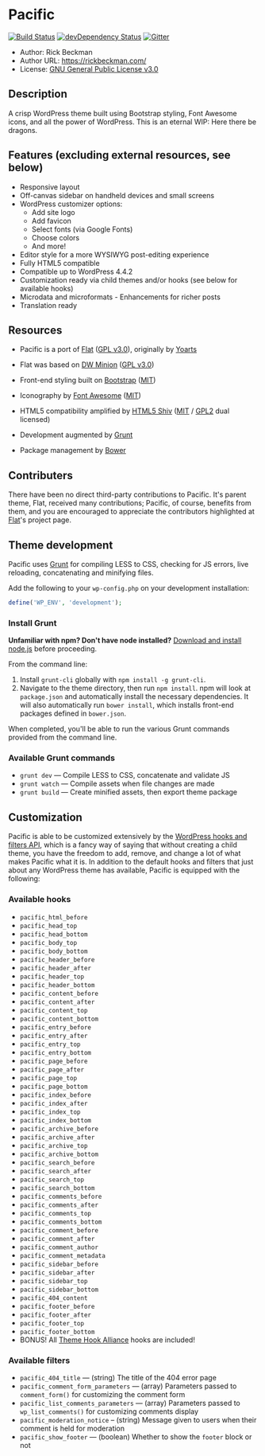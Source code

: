 # Pacific

[![Build Status](https://travis-ci.org/BrazenlyGeek/pacific.svg?branch=master)](https://travis-ci.org/BrazenlyGeek/pacific) [![devDependency Status](https://david-dm.org/BrazenlyGeek/pacific/dev-status.svg)](https://david-dm.org/BrazenlyGeek/pacific#info=devDependencies) [![Gitter](https://badges.gitter.im/Join%20Chat.svg)](https://gitter.im/BrazenlyGeek/pacific)

* Author:		Rick Beckman
* Author URL:	https://rickbeckman.com/
* License:		[GNU General Public License v3.0](http://www.gnu.org/licenses/gpl-3.0.html)

## Description

A crisp WordPress theme built using Bootstrap styling, Font Awesome icons, and all the power of WordPress. This is an eternal WIP: Here there be dragons.

## Features (excluding external resources, see below)

* Responsive layout
* Off-canvas sidebar on handheld devices and small screens
* WordPress customizer options:
  * Add site logo
  * Add favicon
  * Select fonts (via Google Fonts)
  * Choose colors
  * And more!
* Editor style for a more WYSIWYG post-editing experience
* Fully HTML5 compatible
* Compatible up to WordPress 4.4.2
* Customization ready via child themes and/or hooks (see below for available hooks)
* Microdata and microformats - Enhancements for richer posts
* Translation ready

## Resources

* Pacific is a port of [Flat](https://github.com/Codeinwp/flat) ([GPL v3.0](http://www.gnu.org/licenses/gpl-3.0.html)), originally by [Yoarts](http://www.yoarts.com/free-flat-design-wordpress-theme/)
* Flat was based on [DW Minion](http://www.designwall.com/wordpress/themes/dw-minion/) ([GPL v3.0](http://www.gnu.org/licenses/gpl-3.0.html))

* Front-end styling built on [Bootstrap](http://getbootstrap.com/) ([MIT](https://opensource.org/licenses/mit-license.html))
* Iconography by [Font Awesome](http://fortawesome.github.io/Font-Awesome/) ([MIT](https://opensource.org/licenses/mit-license.html))
* HTML5 compatibility amplified by [HTML5 Shiv](https://github.com/aFarkas/html5shiv) ([MIT](https://opensource.org/licenses/mit-license.html) / [GPL2](http://www.gnu.org/licenses/old-licenses/gpl-2.0.en.html) dual licensed)
* Development augmented by [Grunt](http://gruntjs.com/)
* Package management by [Bower](http://bower.io/)

## Contributers

There have been no direct third-party contributions to Pacific. It's parent theme, Flat, received many contributions; Pacific, of course, benefits from them, and you are encouraged to appreciate the contributors highlighted at [Flat](https://github.com/Codeinwp/flat)'s project page.

## Theme development

Pacific uses [Grunt](http://gruntjs.com/) for compiling LESS to CSS, checking for JS errors, live reloading, concatenating and minifying files.

Add the following to your `wp-config.php` on your development installation:

```php
define('WP_ENV', 'development');
```

### Install Grunt

**Unfamiliar with npm? Don't have node installed?** [Download and install node.js](http://nodejs.org/download/) before proceeding.

From the command line:

1. Install `grunt-cli` globally with `npm install -g grunt-cli`.
2. Navigate to the theme directory, then run `npm install`. npm will look at `package.json` and automatically install the necessary dependencies. It will also automatically run `bower install`, which installs front-end packages defined in `bower.json`.

When completed, you'll be able to run the various Grunt commands provided from the command line.

### Available Grunt commands

* `grunt dev` — Compile LESS to CSS, concatenate and validate JS
* `grunt watch` — Compile assets when file changes are made
* `grunt build` — Create minified assets, then export theme package

## Customization

Pacific is able to be customized extensively by the [WordPress hooks and filters API](http://codex.wordpress.org/Plugin_API), which is a fancy way of saying that without creating a child theme, you have the freedom to add, remove, and change a lot of what makes Pacific what it is. In addition to the default hooks and filters that just about any WordPress theme has available, Pacific is equipped with the following:

### Available hooks

* `pacific_html_before`
* `pacific_head_top`
* `pacific_head_bottom`
* `pacific_body_top`
* `pacific_body_bottom`
* `pacific_header_before`
* `pacific_header_after`
* `pacific_header_top`
* `pacific_header_bottom`
* `pacific_content_before`
* `pacific_content_after`
* `pacific_content_top`
* `pacific_content_bottom`
* `pacific_entry_before`
* `pacific_entry_after`
* `pacific_entry_top`
* `pacific_entry_bottom`
* `pacific_page_before`
* `pacific_page_after`
* `pacific_page_top`
* `pacific_page_bottom`
* `pacific_index_before`
* `pacific_index_after`
* `pacific_index_top`
* `pacific_index_bottom`
* `pacific_archive_before`
* `pacific_archive_after`
* `pacific_archive_top`
* `pacific_archive_bottom`
* `pacific_search_before`
* `pacific_search_after`
* `pacific_search_top`
* `pacific_search_bottom`
* `pacific_comments_before`
* `pacific_comments_after`
* `pacific_comments_top`
* `pacific_comments_bottom`
* `pacific_comment_before`
* `pacific_comment_after`
* `pacific_comment_author`
* `pacific_comment_metadata`
* `pacific_sidebar_before`
* `pacific_sidebar_after`
* `pacific_sidebar_top`
* `pacific_sidebar_bottom`
* `pacific_404_content`
* `pacific_footer_before`
* `pacific_footer_after`
* `pacific_footer_top`
* `pacific_footer_bottom`
* BONUS! All [Theme Hook Alliance](https://github.com/zamoose/themehookalliance) hooks are included!

### Available filters

* `pacific_404_title` — (string) The title of the 404 error page
* `pacific_comment_form_parameters` — (array) Parameters passed to `comment_form()` for customizing the comment form
* `pacific_list_comments_parameters` — (array) Parameters passed to `wp_list_comments()` for customizing comments display
* `pacific_moderation_notice` – (string) Message given to users when their comment is held for moderation
* `pacific_show_footer` — (boolean) Whether to show the `footer` block or not